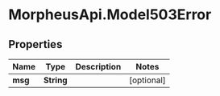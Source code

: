 # MorpheusApi.Model503Error

## Properties

Name | Type | Description | Notes
------------ | ------------- | ------------- | -------------
**msg** | **String** |  | [optional] 


